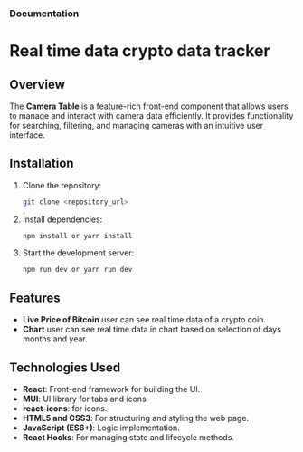 ### Documentation

# Real time data crypto data tracker

## Overview

The **Camera Table** is a feature-rich front-end component that allows users to manage and interact with camera data efficiently. It provides functionality for searching, filtering, and managing cameras with an intuitive user interface.

## Installation

1. Clone the repository:

   ```bash
   git clone <repository_url>
   ```

2. Install dependencies:

   ```bash
   npm install or yarn install
   ```

3. Start the development server:
   ```bash
   npm run dev or yarn run dev
   ```

## Features

- **Live Price of Bitcoin** user can see real time data of a crypto coin.
- **Chart** user can see real time data in chart based on selection of days months and year.

## Technologies Used

- **React**: Front-end framework for building the UI.
- **MUI**: UI library for tabs and icons
- **react-icons**: for icons.
- **HTML5 and CSS3**: For structuring and styling the web page.
- **JavaScript (ES6+)**: Logic implementation.
- **React Hooks**: For managing state and lifecycle methods.
